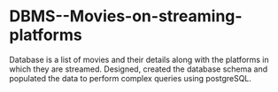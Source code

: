 # DBMS--Movies-on-streaming-platforms
Database is a list of movies and their details along with the platforms in which they are streamed. Designed, created the database schema and populated the data to perform complex queries using postgreSQL.
